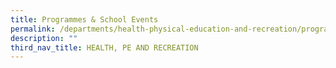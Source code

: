 ```yaml
---
title: Programmes & School Events
permalink: /departments/health-physical-education-and-recreation/programmes-school-events/
description: ""
third_nav_title: HEALTH, PE AND RECREATION
---
```

